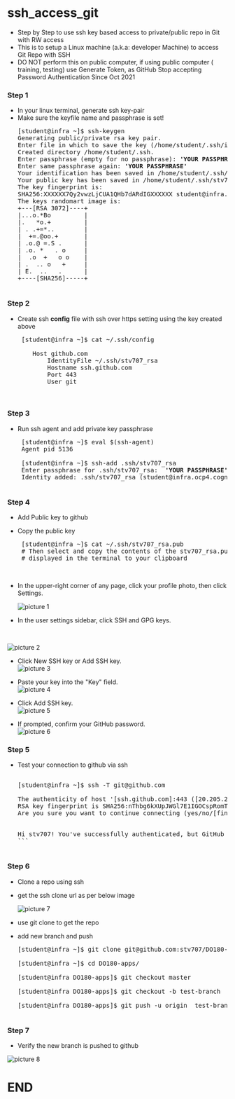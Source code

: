 # ssh_access_git
 - Step by Step to use ssh key based access to private/public repo in Git with RW access
 - This is to setup a Linux machine (a.k.a: developer Machine) to access Git Repo with SSH 
 - DO NOT perform this on public computer, if using public computer ( training, testing) use Generate Token, as GitHub Stop accepting Password Authentication Since Oct 2021

### Step 1
- In your linux terminal, generate ssh key-pair
- Make sure the keyfile name and passphrase is set!
  <pre>
  [student@infra ~]$ ssh-keygen
  Generating public/private rsa key pair.
  Enter file in which to save the key (/home/student/.ssh/id_rsa): <b>/home/student/.ssh/stv707_rsa</b>
  Created directory /home/student/.ssh.
  Enter passphrase (empty for no passphrase): <b>'YOUR PASSPHRASE'</b>
  Enter same passphrase again: <b>'YOUR PASSPHRASE'</b>
  Your identification has been saved in /home/student/.ssh/stv707_rsa.
  Your public key has been saved in /home/student/.ssh/stv707_rsa.pub.
  The key fingerprint is:
  SHA256:XXXXXX7Qy2vwzLjCUA1QHb7dARdIGXXXXXX student@infra.ocp4.cognitoz.org
  The keys randomart image is:
  +---[RSA 3072]----+
  |...o.*Bo         |
  |.   *o.+         |
  | . .+=*..        |
  |  +=.@oo.+       |
  | .o.@ =.S .      |
  | .o. *   . o     | 
  |  .o  +   o o    |
  | .  .. o   +     |
  | E.  ..   .      |
  +----[SHA256]-----+

### Step 2 
- Create ssh **config** file with ssh over https setting using the key created above
   <pre>
   [student@infra ~]$ cat ~/.ssh/config

      Host github.com
          IdentityFile ~/.ssh/stv707_rsa
          Hostname ssh.github.com
          Port 443
          User git
   

### Step 3 
- Run ssh agent and add private key passphrase
   <pre>
   [student@infra ~]$ eval $(ssh-agent)
   Agent pid 5136
    
   [student@infra ~]$ ssh-add .ssh/stv707_rsa
   Enter passphrase for .ssh/stv707_rsa:  <b>'YOUR PASSPHRASE'</b>
   Identity added: .ssh/stv707_rsa (student@infra.ocp4.cognitoz.org) 

### Step 4
- Add Public key to github
- Copy the public key 
  <pre>
   [student@infra ~]$ cat ~/.ssh/stv707_rsa.pub
   # Then select and copy the contents of the stv707_rsa.pub file
   # displayed in the terminal to your clipboard

  
- In the upper-right corner of any page, click your profile photo, then click Settings.
  

  ![picture 1](images/f0e69f6e282941465016cdb6ba3869b14cf3001d3e62b620610de08615224919.png)  
  

  
- In the user settings sidebar, click SSH and GPG keys.

  <br>
![picture 2](images/55ca7e0a527dad48b48ee888cd42584919971d5b53b7bba992ed1e042b5064ba.png)  

- Click New SSH key or Add SSH key. 
  <br> 
  ![picture 3](images/aacd68230aab8f85708400de4074427eace75695bc880f20734c8c0803a08936.png)  


- Paste your key into the "Key" field.
  <br>
  ![picture 4](images/96c933f2a971a8ee607beb841aa40f5fe98f1b284ebf6f6d38358b75dc3fe906.png)  


- Click Add SSH key.
  <br>
  ![picture 5](images/cfadf91fb371ecbdb19f528c08b678915c7ca1fbf9b9326749eca7a860f1fd4e.png)  



- If prompted, confirm your GitHub password.
  <br>
  ![picture 6](images/9da00fae193971bad32885a578bd99005ec6ee38bb43f7cddfb851614f1315ed.png)  


### Step 5 
- Test your connection to github via ssh 
  <pre> 
  [student@infra ~]$ ssh -T git@github.com 
  
  The authenticity of host '[ssh.github.com]:443 ([20.205.243.160]:443)' can't be established.
  RSA key fingerprint is SHA256:nThbg6kXUpJWGl7E1IGOCspRomTxdCARLviKw6E5SY8.
  Are you sure you want to continue connecting (yes/no/[fingerprint])? yes
  

  Hi stv707! You've successfully authenticated, but GitHub does not provide shell access.
  ```

### Step 6
- Clone a repo using ssh 
- get the ssh clone url as per below image
  <br>

  ![picture 7](images/f262fec14f3870bfa7abc9bd5c095cf9fe03ec1d639bda3c97262bb7e181bde7.png)  

- use git clone to get the repo 
- add new branch and push 
  <pre>
  [student@infra ~]$ git clone git@github.com:stv707/DO180-apps.git

  [student@infra ~]$ cd DO180-apps/

  [student@infra DO180-apps]$ git checkout master

  [student@infra DO180-apps]$ git checkout -b test-branch

  [student@infra DO180-apps]$ git push -u origin  test-branch

### Step 7 
- Verify the new branch is pushed to github

![picture 8](images/2a5240ace2324ddf8ce77cda1f29c431af37ba1410370abec63be2d2f638d187.png)  


# END

</pre>